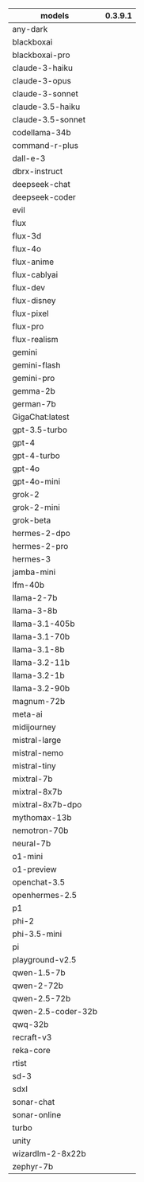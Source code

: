 |models|0.3.9.1|
|---|---|
|any-dark            ||
|blackboxai          ||
|blackboxai-pro      ||
|claude-3-haiku      ||
|claude-3-opus       ||
|claude-3-sonnet     ||
|claude-3.5-haiku    ||
|claude-3.5-sonnet   ||
|codellama-34b       ||
|command-r-plus      ||
|dall-e-3            ||
|dbrx-instruct       ||
|deepseek-chat       ||
|deepseek-coder      ||
|evil                ||
|flux                ||
|flux-3d             ||
|flux-4o             ||
|flux-anime          ||
|flux-cablyai        ||
|flux-dev            ||
|flux-disney         ||
|flux-pixel          ||
|flux-pro            ||
|flux-realism        ||
|gemini              ||
|gemini-flash        ||
|gemini-pro          ||
|gemma-2b            ||
|german-7b           ||
|GigaChat:latest     ||
|gpt-3.5-turbo       ||
|gpt-4               ||
|gpt-4-turbo         ||
|gpt-4o              ||
|gpt-4o-mini         ||
|grok-2              ||
|grok-2-mini         ||
|grok-beta           ||
|hermes-2-dpo        ||
|hermes-2-pro        ||
|hermes-3            ||
|jamba-mini          ||
|lfm-40b             ||
|llama-2-7b          ||
|llama-3-8b          ||
|llama-3.1-405b      ||
|llama-3.1-70b       ||
|llama-3.1-8b        ||
|llama-3.2-11b       ||
|llama-3.2-1b        ||
|llama-3.2-90b       ||
|magnum-72b          ||
|meta-ai             ||
|midijourney         ||
|mistral-large       ||
|mistral-nemo        ||
|mistral-tiny        ||
|mixtral-7b          ||
|mixtral-8x7b        ||
|mixtral-8x7b-dpo    ||
|mythomax-13b        ||
|nemotron-70b        ||
|neural-7b           ||
|o1-mini             ||
|o1-preview          ||
|openchat-3.5        ||
|openhermes-2.5      ||
|p1                  ||
|phi-2               ||
|phi-3.5-mini        ||
|pi                  ||
|playground-v2.5     ||
|qwen-1.5-7b         ||
|qwen-2-72b          ||
|qwen-2.5-72b        ||
|qwen-2.5-coder-32b  ||
|qwq-32b             ||
|recraft-v3          ||
|reka-core           ||
|rtist               ||
|sd-3                ||
|sdxl                ||
|sonar-chat          ||
|sonar-online        ||
|turbo               ||
|unity               ||
|wizardlm-2-8x22b    ||
|zephyr-7b           ||
